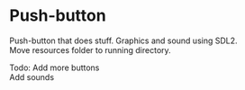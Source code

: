 # Push-button
Push-button that does stuff. Graphics and sound using SDL2.  
Move resources folder to running directory.  
  

Todo:
Add more buttons  
Add sounds  